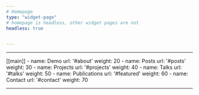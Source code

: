```yaml
---
# Homepage
type: "widget-page"
# homepage is headless, other widget pages are not
headless: true


---
```

---
[[main]]
        - name: Demo
          url: '#about'
          weight: 20
        - name: Posts
          url: '#posts'
          weight: 30
        - name: Projects
          url: '#projects'
          weight: 40
        - name: Talks
          url: '#talks'
          weight: 50
        - name: Publications
          url: '#featured'
          weight: 60
        - name: Contact
          url: '#contact'
          weight: 70
        
---
